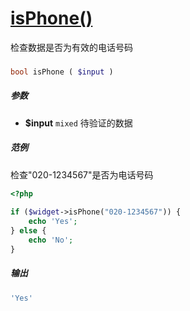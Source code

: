 [isPhone()](http://twinh.github.com/widget/api/isPhone)
=======================================================

检查数据是否为有效的电话号码

### 
```php
bool isPhone ( $input )
```

##### 参数
* **$input** `mixed` 待验证的数据

##### 范例
检查"020-1234567"是否为电话号码
```php
<?php
 
if ($widget->isPhone("020-1234567")) {
    echo 'Yes';
} else {
    echo 'No';
}
```
##### 输出
```php
'Yes'
```
